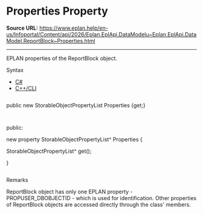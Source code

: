 # Properties Property

**Source URL:** https://www.eplan.help/en-us/Infoportal/Content/api/2026/Eplan.EplApi.DataModelu~Eplan.EplApi.DataModel.ReportBlock~Properties.html

---

EPLAN properties of the ReportBlock object.

Syntax

- [C#](#i-syntax-CS)
- [C++/CLI](#i-syntax-CPP2005)

```
```
public new StorableObjectPropertyList Properties {get;}
```
```

```
```
public:

new property StorableObjectPropertyList^ Properties {

   StorableObjectPropertyList^ get();

}
```
```

Remarks

ReportBlock object has only one EPLAN property - PROPUSER\_DBOBJECTID - which is used for identification. Other properties of ReportBlock objects are accessed directly through the class' members.
